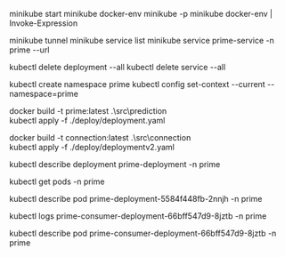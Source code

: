 
minikube start
minikube docker-env
minikube -p minikube docker-env | Invoke-Expression


minikube tunnel
minikube service list
minikube service prime-service -n prime --url


kubectl delete deployment --all
kubectl delete service --all

kubectl create namespace prime
kubectl config set-context --current --namespace=prime


docker build -t prime:latest .\src\prediction\
kubectl apply -f ./deploy/deployment.yaml



docker build -t connection:latest .\src\connection\
kubectl apply -f ./deploy/deploymentv2.yaml



kubectl describe deployment prime-deployment -n prime


kubectl get pods -n prime

kubectl describe pod prime-deployment-5584f448fb-2nnjh -n prime

kubectl logs prime-consumer-deployment-66bff547d9-8jztb -n prime

kubectl describe pod prime-consumer-deployment-66bff547d9-8jztb -n prime